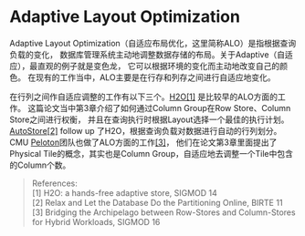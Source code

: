 # Adaptive Layout Optimization

Adaptive Layout Optimization（自适应布局优化，这里简称ALO）是指根据查询负载的变化，
数据库管理系统主动地调整数据存储的布局。关于Adaptive（自适应），最直观的例子就是变色龙，
它可以根据环境的变化而主动地改变自己的颜色。
在现有的工作当中，ALO主要是在行存和列存之间进行自适应地变化。

在行列之间作自适应调整的工作有以下三个。[H2O[1]](https://dl.acm.org/citation.cfm?id=2588555.2610502) 是比较早的ALO方面的工作。
这篇论文当中第3章介绍了如何通过Column Group在Row Store、Column Store之间进行权衡，
并且在查询执行时根据Layout选择一个最佳的执行计划。
[AutoStore[2]](https://link.springer.com/chapter/10.1007/978-3-642-33500-6_5) follow up
了H2O，根据查询负载对数据进行自动的行列划分。CMU [Peloton](http://pelotondb.io/)团队也做了ALO方面的工作[[3]](https://dl.acm.org/citation.cfm?id=2915231)，
他们在论文第3章里面提出了Physical Tile的概念，其实也是Column Group，自适应地去调整一个Tile中包含的Column个数。
> References:\
> [1] H2O: a hands-free adaptive store, SIGMOD 14\
> [2] Relax and Let the Database Do the Partitioning Online, BIRTE 11\
> [3] Bridging the Archipelago between Row-Stores and Column-Stores for Hybrid Workloads, SIGMOD 16 

